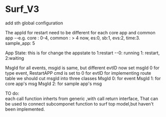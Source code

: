 # Surf_V3
add sth global configuration

The appId for restart need to be different for each core app and common app
	--e.g. core : 0-4, common : > 4
now,
    es:0,
    sb:1, 
    evs:2,
    time:3.
    sample_app: 5

App State:
this is for change the appstate to 1:restart
	--0: running 1: restart, 2:waiting

MsgId 
for all events, msgid is same, but different evtID
	now set msgId 0 for type event, 
	RestartAPP cmd is set to 0 for evtID
for implementing route table
we should cut msgId into three classes
MsgId 0: for event
MsgId 1: for core app's msg 
MsgId 2: for sample app's msg

TO do:	
each call function inherts from generic ,with call return interface,
That can be used to connect subcomponet function to surf
top model,but haven't been implemented.
